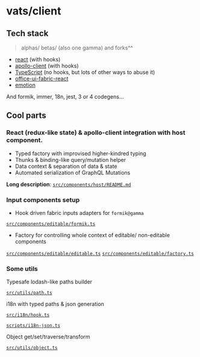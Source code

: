 # vats/client

## Tech stack

> alphas/ betas/ (also one gamma) and forks^^

- [react](https://github.com/facebook/react) (with hooks)
- [apollo-client](https://github.com/apollographql/apollo-client) (with hooks)
- [TypeScript](https://github.com/Microsoft/TypeScript) (no hooks, but lots of other ways to abuse it)
- [office-ui-fabric-react](https://github.com/OfficeDev/office-ui-fabric-react)
- [emotion](https://github.com/emotion-js/emotion)

And formik, immer, 18n, jest, 3 or 4 codegens...

## Cool parts

### React (redux-like state) & apollo-client integration with host component.

- Typed factory with improvised higher-kindred typing
- Thunks & binding-like query/mutation helper
- Data context & separation of data & state
- Automated serialization of GraphQL Mutations

**Long description**: [`src/components/host/README.md`](src/components/host/README.md)

### Input components setup

- Hook driven fabric inputs adapters for `formik@gamma`

[`src/components/editable/formik.ts`](src/components/editable/formik.ts)

- Factory for controlling whole context of editable/ non-editable components

[`src/components/editable/editable.ts`](src/components/editable/editable.ts)
[`src/components/editable/factory.ts`](src/components/editable/factory.ts)

### Some utils

Typesafe lodash-like paths builder

[`src/utils/path.ts`](src/components/path.ts)

i18n with typed paths & json generation

[`src/i18n/hook.ts`](src/i18n/hook.ts)

[`scripts/i18n-json.ts`](scripts/i18n-json.ts)

Object get/set/traverse/transform

[`src/utils/object.ts`](src/utils/object.ts)
